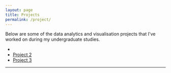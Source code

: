 ```yaml
---
layout: page
title: Projects
permalink: /project/
---
```


Below are some of the data analytics and visualisation projects that I've worked on during my undergraduate studies. 

* [Project 1]:https://github.com/imihshos
* [Project 2](/2022/01/14/stat5-w22)
* [Project 3](/2021/09/05/stat5-f21/)


***
